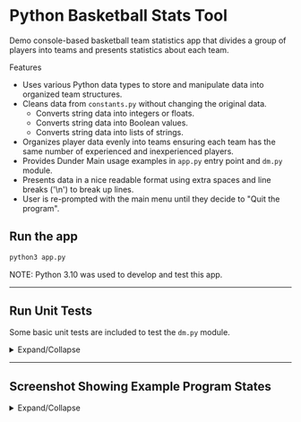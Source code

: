 # Python Basketball Stats Tool

Demo console-based basketball team statistics app that divides a group of players into teams and presents statistics about each team.

Features

- Uses various Python data types to store and manipulate data into organized team structures.
- Cleans data from `constants.py` without changing the original data.
   - Converts string data into integers or floats.
   - Converts string data into Boolean values.
   - Converts string data into lists of strings.
- Organizes player data evenly into teams ensuring each team has the same number of experienced and inexperienced players.
- Provides Dunder Main usage examples in `app.py` entry point and `dm.py` module.
- Presents data in a nice readable format using extra spaces and line breaks ('\n') to break up lines.
- User is re-prompted with the main menu until they decide to "Quit the program".

## Run the app

```bash
python3 app.py
```

NOTE: Python 3.10 was used to develop and test this app.

---

## Run Unit Tests

Some basic unit tests are included to test the `dm.py` module.

<details>
  <summary>Expand/Collapse</summary>
To run the tests, use something like:


```bash
python3 -m unittest -v dm.py
```

and you should see some test result output like this:

```bash
test_balance_teams (dm.Tests) ... ok
test_calculate_avg_height (dm.Tests) ... ok
test_cleaned_players (dm.Tests) ... ok
test_create_string_from_list_of_lists (dm.Tests) ... ok
test_show_menu_options (dm.ToDoTests) ... skipped "TODO: When there's more time, test this"
test_show_team_stats (dm.ToDoTests) ... skipped "TODO: When there's more time, test this"

----------------------------------------------------------------------
Ran 6 tests in 0.001s

OK (skipped=2)
```

Note: If you run `dm.py` directly, with something like:

```bash
python3 dm.py
```

You should see test result output like this:

```bash
....ss
----------------------------------------------------------------------
Ran 6 tests in 0.000s

OK (skipped=2)
```

The `....ss` indicates four tests ran and two were skipped.

</details>

---

## Screenshot Showing Example Program States

<details>
  <summary>Expand/Collapse</summary>
  
<img width="499" alt="Screen Shot 2022-07-05 at 11 06 45 AM" src="https://user-images.githubusercontent.com/764270/177370712-ce5c170e-6bd6-49e5-886f-2a4d2dad86d4.png">

</details>
